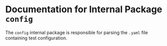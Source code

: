 # Documentation for Internal Package `config`
The `config` internal package is responsible for parsing the `.yaml` file containing test configuration.